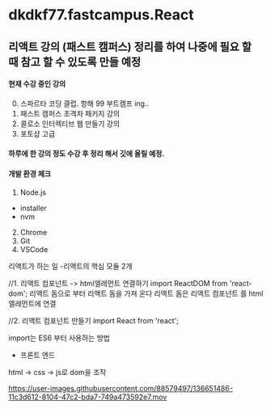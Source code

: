 # dkdkf77.fastcampus.React


## 리액트 강의 (패스트 캠퍼스) 정리를 하여 나중에 필요 할 때 참고 할 수 있도록 만들 예정

#### 현재 수강 중인 강의 
 
 0. 스파르타 코딩 클럽. 항해 99 부트캠프 ing..
 1. 패스트 캠퍼스 초격차 패키지 강의
 2. 콜로소 인터렉티브 웹 만들기 강의
 3. 포토샵 고급
 
 
#### 하루에 한 강의 정도 수강 후 정리 해서 깃에 올릴 예정.

#### 개발 환경 체크 
1. Node.js
 - installer
 - nvm
2. Chrome
3. Git
4. VSCode

리액트가 하는 일
-리액트의 핵심 모듈 2개

//1. 리액트 컴포넌트 -> html엘레먼트 연결하기 
import ReactDOM from 'react-dom';
리액트 돔으로 부터 리액트 돔을 가져 온다 
리액트 돔은 리액트 컴포넌트 를 html 엘레먼트에 연결

//2. 리액트 컴포넌트 만들기 
import React from 'react';

import는 ES6 부터 사용하는 방법 


- 프론트 엔드

html -> css -> js로 dom을 조작 

https://user-images.githubusercontent.com/88579497/136651486-11c3d612-8104-47c2-bda7-749a473592e7.mov










